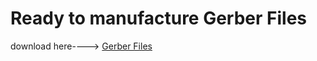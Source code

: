 # Ready to manufacture Gerber Files 
download here----> [Gerber Files](https://github.com/nithinmathewjoji/LiteWave-full-sine-wav-inverter/blob/master/Gerber%20File/Gerber_Full-SIne-Wave-Inverter-V2_Full-SIne-Wave-Inverter-V2_2024-12-03.zip)
